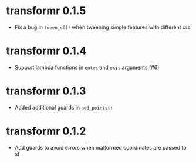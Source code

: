 # transformr 0.1.5

* Fix a bug in `tween_sf()` when tweening simple features with different crs

# transformr 0.1.4

* Support lambda functions in `enter` and `exit` arguments (#6)

# transformr 0.1.3

* Added additional guards in `add_points()`

# transformr 0.1.2

* Add guards to avoid errors when malformed coordinates are passed to sf
